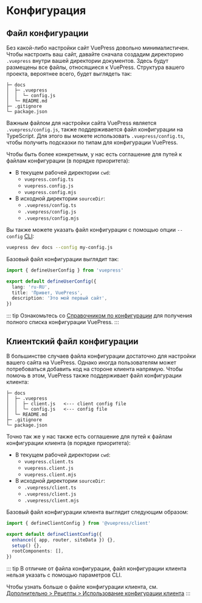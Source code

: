 # Конфигурация

## Файл конфигурации

Без какой-либо настройки сайт VuePress довольно минималистичен. Чтобы настроить ваш сайт, давайте сначала создадим директорию `.vuepress` внутри вашей директории документов. Здесь будут размещены все файлы, относящиеся к VuePress. Структура вашего проекта, вероятнее всего, будет выглядеть так:

```
├─ docs
│  ├─ .vuepress
│  │  └─ config.js
│  └─ README.md
├─ .gitignore
└─ package.json
```

Важным файлом для настройки сайта VuePress является `.vuepress/config.js`, также поддерживается файл конфигурации на TypeScript. Для этого вы можете использовать `.vuepress/config.ts`, чтобы получить подсказки по типам для конфигурации VuePress.

Чтобы быть более конкретным, у нас есть соглашение для путей к файлам конфигурации (в порядке приоритета):

- В текущем рабочей директории `cwd`:
  - `vuepress.config.ts`
  - `vuepress.config.js`
  - `vuepress.config.mjs`
- В исходной директории `sourceDir`:
  - `.vuepress/config.ts`
  - `.vuepress/config.js`
  - `.vuepress/config.mjs`

Вы также можете указать файл конфигурации с помощью опции `--config` [CLI](./cli.md):

```sh
vuepress dev docs --config my-config.js
```

Базовый файл конфигурации выглядит так:

```ts
import { defineUserConfig } from 'vuepress'

export default defineUserConfig({
  lang: 'ru-RU',
  title: 'Привет, VuePress',
  description: 'Это мой первый сайт',
})
```

::: tip
Ознакомьтесь со [Справочником по конфигурации](../reference/config.md) для получения полного списка конфигурации VuePress.
:::

## Клиентский файл конфигурации

В большинстве случаев файла конфигурации достаточно для настройки вашего сайта на VuePress. Однако иногда пользователям может потребоваться добавить код на стороне клиента напрямую. Чтобы помочь в этом, VuePress также поддерживает файл конфигурации клиента:

```
├─ docs
│  ├─ .vuepress
│  │  ├─ client.js   <--- client config file
│  │  └─ config.js   <--- config file
│  └─ README.md
├─ .gitignore
└─ package.json
```

Точно так же у нас также есть соглашение для путей к файлам конфигурации клиента (в порядке приоритета):

- В текущем рабочей директории `cwd`:
  - `vuepress.client.ts`
  - `vuepress.client.js`
  - `vuepress.client.mjs`
- В исходной директории `sourceDir`:
  - `.vuepress/client.ts`
  - `.vuepress/client.js`
  - `.vuepress/client.mjs`

Базовый файл конфигурации клиента выглядит следующим образом:

```ts
import { defineClientConfig } from '@vuepress/client'

export default defineClientConfig({
  enhance({ app, router, siteData }) {},
  setup() {},
  rootComponents: [],
})
```

::: tip
В отличие от файла конфигурации, файл конфигурации клиента нельзя указать с помощью параметров CLI.

Чтобы узнать больше о файле конфигурации клиента, см. [Дополнительно > Рецепты > Использование конфигурации клиента](../advanced/cookbook/usage-of-client-config.md)
:::
